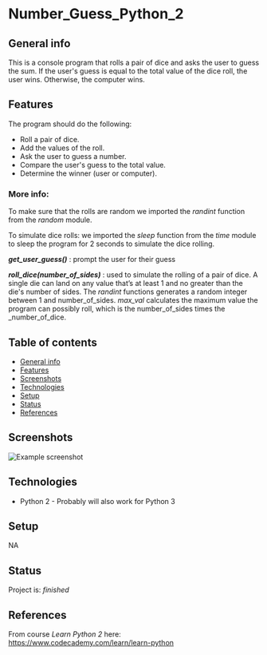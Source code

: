 # Number_Guess_Python_2

## General info
This is a console program that rolls a pair of  dice and asks the user to guess the sum. If the user's guess is equal to the total value of the dice roll, the user wins. Otherwise, the computer wins.

## Features
The program should do the following:

* Roll a pair of dice.
* Add the values of the roll.
* Ask the user to guess a number.
* Compare the user's guess to the total value.
* Determine the winner (user or computer).

### More info:

To make sure that the rolls are random we imported the _randint_ function from the _random_ module.

To simulate dice rolls: we imported the _sleep_ function from the _time_ module to sleep the program for 2 seconds to simulate the dice rolling.

**_get_user_guess()_** :  prompt the user for their guess

**_roll_dice(number_of_sides)_** : used to simulate the rolling of a pair of dice. A single die can land on any value that’s at least 1 and no greater than the die's number of sides. The _randint_ functions generates a random integer between 1 and number_of_sides. _max_val_ calculates the maximum value the program can possibly roll, which is the number_of_sides times the _number_of_dice.

## Table of contents
* [General info](#general-info)
* [Features](#features)
* [Screenshots](#screenshots)
* [Technologies](#technologies)
* [Setup](#setup)
* [Status](#status)
* [References](#references)


## Screenshots
![Example screenshot](./img/screenshot.png)

## Technologies
* Python 2 - Probably will also work for Python 3

## Setup
NA

## Status
Project is:  _finished_

## References
From course _Learn Python 2_ here: https://www.codecademy.com/learn/learn-python
